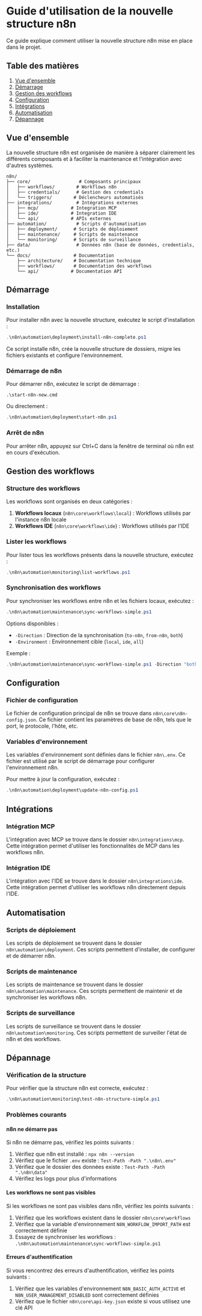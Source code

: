 # Guide d'utilisation de la nouvelle structure n8n

Ce guide explique comment utiliser la nouvelle structure n8n mise en place dans le projet.

## Table des matières

1. [Vue d'ensemble](#vue-densemble)
2. [Démarrage](#démarrage)
3. [Gestion des workflows](#gestion-des-workflows)
4. [Configuration](#configuration)
5. [Intégrations](#intégrations)
6. [Automatisation](#automatisation)
7. [Dépannage](#dépannage)

## Vue d'ensemble

La nouvelle structure n8n est organisée de manière à séparer clairement les différents composants et à faciliter la maintenance et l'intégration avec d'autres systèmes.

```
n8n/
├── core/                  # Composants principaux
│   ├── workflows/        # Workflows n8n
│   ├── credentials/      # Gestion des credentials
│   └── triggers/        # Déclencheurs automatisés
├── integrations/         # Intégrations externes
│   ├── mcp/            # Integration MCP
│   ├── ide/            # Integration IDE
│   └── api/            # APIs externes
├── automation/           # Scripts d'automatisation
│   ├── deployment/      # Scripts de déploiement
│   ├── maintenance/     # Scripts de maintenance
│   └── monitoring/      # Scripts de surveillance
├── data/                 # Données n8n (base de données, credentials, etc.)
└── docs/                # Documentation
    ├── architecture/    # Documentation technique
    ├── workflows/       # Documentation des workflows
    └── api/            # Documentation API
```

## Démarrage

### Installation

Pour installer n8n avec la nouvelle structure, exécutez le script d'installation :

```powershell
.\n8n\automation\deployment\install-n8n-complete.ps1
```

Ce script installe n8n, crée la nouvelle structure de dossiers, migre les fichiers existants et configure l'environnement.

### Démarrage de n8n

Pour démarrer n8n, exécutez le script de démarrage :

```
.\start-n8n-new.cmd
```

Ou directement :

```powershell
.\n8n\automation\deployment\start-n8n.ps1
```

### Arrêt de n8n

Pour arrêter n8n, appuyez sur Ctrl+C dans la fenêtre de terminal où n8n est en cours d'exécution.

## Gestion des workflows

### Structure des workflows

Les workflows sont organisés en deux catégories :

1. **Workflows locaux** (`n8n\core\workflows\local`) : Workflows utilisés par l'instance n8n locale
2. **Workflows IDE** (`n8n\core\workflows\ide`) : Workflows utilisés par l'IDE

### Lister les workflows

Pour lister tous les workflows présents dans la nouvelle structure, exécutez :

```powershell
.\n8n\automation\monitoring\list-workflows.ps1
```

### Synchronisation des workflows

Pour synchroniser les workflows entre n8n et les fichiers locaux, exécutez :

```powershell
.\n8n\automation\maintenance\sync-workflows-simple.ps1
```

Options disponibles :
- `-Direction` : Direction de la synchronisation (`to-n8n`, `from-n8n`, `both`)
- `-Environment` : Environnement cible (`local`, `ide`, `all`)

Exemple :

```powershell
.\n8n\automation\maintenance\sync-workflows-simple.ps1 -Direction "both" -Environment "all"
```

## Configuration

### Fichier de configuration

Le fichier de configuration principal de n8n se trouve dans `n8n\core\n8n-config.json`. Ce fichier contient les paramètres de base de n8n, tels que le port, le protocole, l'hôte, etc.

### Variables d'environnement

Les variables d'environnement sont définies dans le fichier `n8n\.env`. Ce fichier est utilisé par le script de démarrage pour configurer l'environnement n8n.

Pour mettre à jour la configuration, exécutez :

```powershell
.\n8n\automation\deployment\update-n8n-config.ps1
```

## Intégrations

### Intégration MCP

L'intégration avec MCP se trouve dans le dossier `n8n\integrations\mcp`. Cette intégration permet d'utiliser les fonctionnalités de MCP dans les workflows n8n.

### Intégration IDE

L'intégration avec l'IDE se trouve dans le dossier `n8n\integrations\ide`. Cette intégration permet d'utiliser les workflows n8n directement depuis l'IDE.

## Automatisation

### Scripts de déploiement

Les scripts de déploiement se trouvent dans le dossier `n8n\automation\deployment`. Ces scripts permettent d'installer, de configurer et de démarrer n8n.

### Scripts de maintenance

Les scripts de maintenance se trouvent dans le dossier `n8n\automation\maintenance`. Ces scripts permettent de maintenir et de synchroniser les workflows n8n.

### Scripts de surveillance

Les scripts de surveillance se trouvent dans le dossier `n8n\automation\monitoring`. Ces scripts permettent de surveiller l'état de n8n et des workflows.

## Dépannage

### Vérification de la structure

Pour vérifier que la structure n8n est correcte, exécutez :

```powershell
.\n8n\automation\monitoring\test-n8n-structure-simple.ps1
```

### Problèmes courants

#### n8n ne démarre pas

Si n8n ne démarre pas, vérifiez les points suivants :

1. Vérifiez que n8n est installé : `npx n8n --version`
2. Vérifiez que le fichier `.env` existe : `Test-Path -Path ".\n8n\.env"`
3. Vérifiez que le dossier des données existe : `Test-Path -Path ".\n8n\data"`
4. Vérifiez les logs pour plus d'informations

#### Les workflows ne sont pas visibles

Si les workflows ne sont pas visibles dans n8n, vérifiez les points suivants :

1. Vérifiez que les workflows existent dans le dossier `n8n\core\workflows`
2. Vérifiez que la variable d'environnement `N8N_WORKFLOW_IMPORT_PATH` est correctement définie
3. Essayez de synchroniser les workflows : `.\n8n\automation\maintenance\sync-workflows-simple.ps1`

#### Erreurs d'authentification

Si vous rencontrez des erreurs d'authentification, vérifiez les points suivants :

1. Vérifiez que les variables d'environnement `N8N_BASIC_AUTH_ACTIVE` et `N8N_USER_MANAGEMENT_DISABLED` sont correctement définies
2. Vérifiez que le fichier `n8n\core\api-key.json` existe si vous utilisez une clé API
